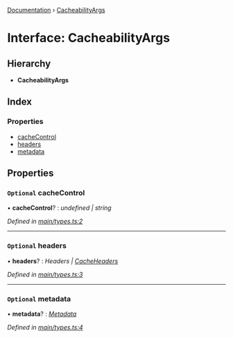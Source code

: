 [Documentation](../README.md) › [CacheabilityArgs](cacheabilityargs.md)

# Interface: CacheabilityArgs

## Hierarchy

* **CacheabilityArgs**

## Index

### Properties

* [cacheControl](cacheabilityargs.md#optional-cachecontrol)
* [headers](cacheabilityargs.md#optional-headers)
* [metadata](cacheabilityargs.md#optional-metadata)

## Properties

### `Optional` cacheControl

• **cacheControl**? : *undefined | string*

*Defined in [main/types.ts:2](https://github.com/bad-batch/cacheability/blob/b8f947e/src/main/types.ts#L2)*

___

### `Optional` headers

• **headers**? : *Headers | [CacheHeaders](cacheheaders.md)*

*Defined in [main/types.ts:3](https://github.com/bad-batch/cacheability/blob/b8f947e/src/main/types.ts#L3)*

___

### `Optional` metadata

• **metadata**? : *[Metadata](metadata.md)*

*Defined in [main/types.ts:4](https://github.com/bad-batch/cacheability/blob/b8f947e/src/main/types.ts#L4)*
